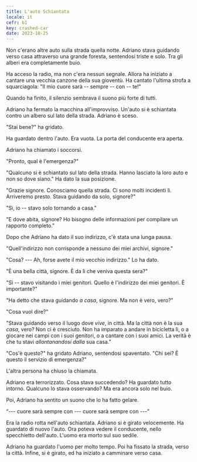 ```yaml
---
title: L'auto Schiantata
locale: it
cefr: b1
key: crashed-car
date: 2023-10-25
---
```


Non c'erano altre auto sulla strada quella notte. Adriano stava guidando verso casa attraverso una grande foresta, sentendosi triste e solo. Tra gli alberi era completamente buio.

Ha acceso la radio, ma non c'era nessun segnale. Allora ha iniziato a cantare una vecchia canzone della sua gioventù. Ha cantato l'ultima strofa a squarciagola: "Il mio cuore sarà -- sempre -- con -- te!"

Quando ha finito, il silenzio sembrava il suono più forte di tutti.

Adriano ha fermato la macchina all'improvviso. Un'auto si è schiantata contro un albero sul lato della strada. Adriano è sceso.

"Stai bene?" ha gridato.

Ha guardato dentro l'auto. Era vuota. La porta del conducente era aperta.

Adriano ha chiamato i soccorsi.

"Pronto, qual è l'emergenza?"

"Qualcuno si è schiantato sul lato della strada. Hanno lasciato la loro auto e non so dove siano." Ha dato la sua posizione.

"Grazie signore. Conosciamo quella strada. Ci sono molti incidenti lì. Arriveremo presto. Stava guidando da solo, signore?"

"Sì, io -- stavo solo tornando a casa."

"E dove abita, signore? Ho bisogno delle informazioni per compilare un rapporto completo."

Dopo che Adriano ha dato il suo indirizzo, c'è stata una lunga pausa.

"Quell'indirizzo non corrisponde a nessuno dei miei archivi, signore."

"Cosa? --- Ah, forse avete il mio vecchio indirizzo." Lo ha dato.

"È una bella città, signore. È da lì che veniva questa sera?"

"Sì -- stavo visitando i miei genitori. Quello è l'indirizzo dei miei genitori. È importante?"

"Ha detto che stava guidando *a casa*, signore. Ma non è vero, vero?"

"Cosa vuol dire?"

"Stava guidando verso il luogo dove *vive*, in città. Ma la città non è la sua *casa*, vero? Non ci è cresciuto. Non ha imparato a andare in bicicletta lì, o a giocare nei campi con i suoi genitori, o a cantare con i suoi amici. La verità è che tu stavi *allontanandosi dalla* sua casa."

"Cos'è questo?" ha gridato Adriano, sentendosi spaventato. "Chi sei? È questo il servizio di emergenza?"

L'altra persona ha chiuso la chiamata.

Adriano era terrorizzato. Cosa stava succedendo? Ha guardato tutto intorno. Qualcuno lo stava osservando? Ma era ancora solo nel buio.

Poi, Adriano ha sentito un suono che lo ha fatto gelare.

“--- cuore sarà sempre con --- cuore sarà sempre con ---”

Era la radio rotta nell'auto schiantata. Adriano si è girato velocemente. Ha guardato di nuovo l'auto. Ora poteva vedere il conducente, nello specchietto dell'auto. L'uomo era morto sul suo sedile.

Adriano ha guardato l'uomo per molto tempo. Poi ha fissato la strada, verso la città. Infine, si è girato, ed ha iniziato a camminare verso casa.